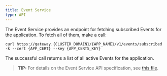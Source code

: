```yaml
---
title: Event Service
type: API
---
```




The Event Service provides an endpoint for fetching subscribed Events for the application. To fetch all of them, make a call:

```
curl https://gateway.{CLUSTER_DOMAIN}/{APP_NAME}/v1/events/subscribed -k --cert {APP_CERT} --key {APP_CERTS_KEY}
```
 
 The successful call returns a list of all active Events for the application.
 
>**TIP:** For details on the Event Service API specification, see [this file](./assets/eventsapi.yaml).
